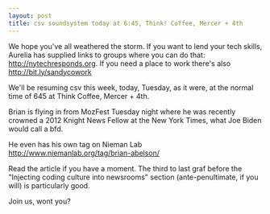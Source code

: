 ```yaml
---
layout: post
title: csv soundsystem today at 6:45, Think! Coffee, Mercer + 4th
---
```



We hope you've all weathered the storm. If you want to lend your tech
skills, Aurelia has supplied links to groups where you can do that:
http://nytechresponds.org. If you need a place to work there's also
http://bit.ly/sandycowork

We'll be resuming csv this week, today, Tuesday, as it were, at the
normal time of 645 at Think Coffee, Mercer + 4th.

Brian is flying in from MozFest Tuesday night where he was recently
crowned a 2012 Knight News Fellow at the New York Times, what Joe
Biden would call a bfd.

He even has his own tag on Nieman Lab
http://www.niemanlab.org/tag/brian-abelson/

Read the article if you have a moment. The third to last graf before
the "Injecting coding culture into newsrooms" section
(ante-penultimate, if you will) is particularly good.

Join us, wont you?